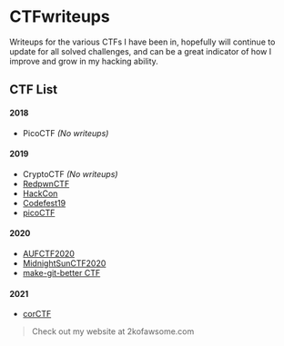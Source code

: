 # CTFwriteups
Writeups for the various CTFs I have been in, hopefully will continue to update for all solved challenges, and can be a great indicator of how I improve and grow in my hacking ability.

## CTF List
#### 2018
* PicoCTF _(No writeups)_
#### 2019
* CryptoCTF _(No writeups)_
* [RedpwnCTF](RedpwnCTF)
* [HackCon](HackCon)
* [Codefest19](Codefest19)
* [picoCTF](picoCTF2019)
#### 2020
* [AUFCTF2020](AUFCTF)
* [MidnightSunCTF2020](MidnightSunCTF2020)
* [make-git-better CTF](https://www.mrnice.dev/ctf-hof/)
#### 2021
* [corCTF](corCTF)




>Check out my website at 2kofawsome.com
